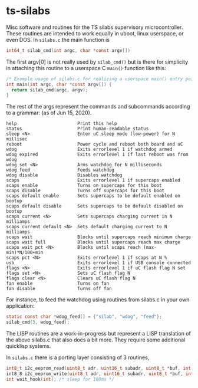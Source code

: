 # ts-silabs
Misc software and routines for the TS silabs supervisory microcontroller.  These routines are intended to work equally in uboot, linux userspace, or even DOS.  In `silabs.c` the main function is
```c
int64_t silab_cmd(int argc, char *const argv[])
```

The first argv[0] is not really used by `silab_cmd()` but is there for simplicity in attaching this routine to a userspace
C `main()` function like this:

```c
/* Example usage of silabs.c for realizing a userspace main() entry point */
int main(int argc, char *const argv[]) {
  return silab_cmd(argc, argv);
}
```

The rest of the args represent the commands and subcommands according to a grammar: (as of Jun 15, 2020).

    help                       Print this help
    status                     Print human-readable status
    sleep <N>                  Enter uC sleep mode (low-power) for N millisec
    reboot                     Power cycle and reboot both board and uC
    wdog                       Exits errorlevel 1 if watchdog armed
    wdog expired               Exits errorlevel 1 if last reboot was from wdog
    wdog set <N>               Arms watchdog for N milliseconds
    wdog feed                  Feeds watchdog
    wdog disable               Disables watchdog
    scaps                      Exits errorlevel 1 if supercaps enabled
    scaps enable               Turns on supercaps for this boot
    scaps disable              Turns off supercaps for this boot
    scaps default enable       Sets supercaps to be default enabled on bootup
    scaps default disable      Sets supercaps to be default disabled on bootup
    scaps current <N>          Sets supercaps charging current in N milliamps
    scaps current default <N>  Sets default charging current to N milliamps
    scaps wait                 Blocks until supercaps reach minimum charge
    scaps wait full            Blocks until supercaps reach max charge
    scaps wait pct <N>         Blocks until scaps reach (max-min)*N/100+min
    scaps pct <N>              Exits errorlevel 1 if scaps at N %
    usb                        Exits errorlevel 1 if USB console connected
    flags <N>                  Exits errorlevel 1 if uC flash flag N set
    flags set <N>              Sets uC flash flag N
    flags clear <N>            Clears uC flash flag N
    fan enable                 Turns on fan
    fan disable                Turns off fan
    
For instance, to feed the watchdog using routines from silabs.c in your own application:

```c
static const char *wdog_feed[] = {"silab", "wdog", "feed"};
silab_cmd(3, wdog_feed);
```

The LISP routines are a work-in-progress but represent a LISP translation of the above silabs.c that also does a bit more.  They require some additional quicklisp systems.

In `silabs.c` there is a porting layer consisting of 3 routines, 

```c
int8_t i2c_eeprom_read(uint8_t adr, uint16_t subadr, uint8_t *buf, int len);
int8_8 i2c_eeprom_write(uint8_t adr, uint16_t subadr, uint8_t *buf, int len);
int wait_hook(int); /* sleep for 100ms */
```

